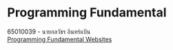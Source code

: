 # Programming Fundamental
65010039 - นายกลวัชร อินทร์แป้น <br>
<a>[Programming Fundamental Websites](https://sites.google.com/kmitl.ac.th/programming-fundamental/home?pli=1&authuser=1)</a>
